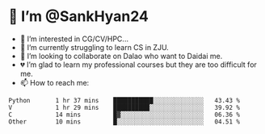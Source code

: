 # 👋 I’m @SankHyan24

- 👀 I’m interested in CG/CV/HPC...
- 🌱 I’m currently struggling to learn CS in ZJU.
- 💞️ I’m looking to collaborate on Dalao who want to Daidai me.
- 💔 I’m glad to learn my professional courses but they are too difficult for me.
- 📫 How to reach me:


<!---
SankHyan24/SankHyan24 is a ✨ special ✨ repository because its `README.md` (this file) appears on your GitHub profile.
You can click the Preview link to take a look at your changes.
--->
<!--START_SECTION:waka-->

```text
Python       1 hr 37 mins    ███████████░░░░░░░░░░░░░░   43.43 %
V            1 hr 29 mins    ██████████░░░░░░░░░░░░░░░   39.92 %
C            14 mins         █▓░░░░░░░░░░░░░░░░░░░░░░░   06.36 %
Other        10 mins         █░░░░░░░░░░░░░░░░░░░░░░░░   04.51 %
```

<!--END_SECTION:waka-->

